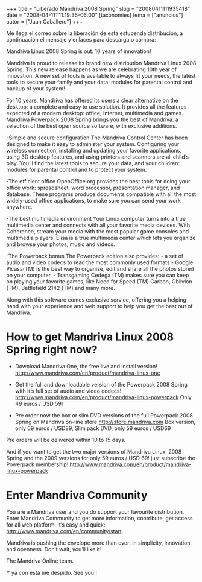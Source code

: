 +++
title = "Liberado Mandriva 2008 Spring"
slug = "20080411111935418"
date = "2008-04-11T11:19:35-06:00"
[taxonomies]
tema = ["anuncios"]
autor = ["Juan Caballero"]
+++

Me llega el correo sobre la liberación de esta estupenda distribución, a
continuación el mensaje y enlaces para descarga o compra:

<!-- more -->
Mandriva Linux 2008 Spring is out: 10 years of innovation!

Mandriva is proud to release its brand new distribution Mandriva Linux
2008 Spring. This new release happens as we are celebrating 10th year of
innovation. A new set of tools is available to always fit your needs,
the latest tools to secure your family and your data: modules for
parental control and backup of your system!

For 10 years, Mandriva has offered its users a clear alternative on the
desktop: a complete and easy to use solution. It provides all the
features expected of a modern desktop: office, Internet, multimedia and
games. Mandriva Powerpack 2008 Spring brings you the best of Mandriva: a
selection of the best open source software, with exclusive additions.

-Simple and secure configuration The Mandriva Control Center has been
designed to make it easy to administer your system. Configuring your
wireless connection, installing and updating your favorite applications,
using 3D desktop features, and using printers and scanners are all
child’s play. You’ll find the latest tools to secure your data, and your
children: modules for parental control and to protect your system.

-The efficient office OpenOffice.org provides the best tools for doing
your office work: spreadsheet, word processor, presentation manager, and
database. These programs produce documents compatible with all the most
widely-used office applications, to make sure you can send your work
anywhere.

-The best multimedia environment Your Linux computer turns into a true
multimedia center and connects with all your favorite media devices.
With Coherence, stream your media with the most popular game consoles
and multimedia players. Elisa is a true multimedia center which lets you
organize and browse your photos, music and videos.

-The Powerpack bonus The Powerpack edition also provides: - a set of
audio and video codecs to read the most commonly used formats - Google
Picasa(TM) is the best way to organize, edit and share all the photos
stored on your computer. - Transgaming Cedega (TM) makes sure you can
keep on playing your favorite games, like Need for Speed (TM) Carbon,
Oblivion (TM), Battlefield 2142 (TM) and many more.

Along with this software comes exclusive service, offering you a helping
hand with your experience and web support to help you get the best out
of Mandriva.

# How to get Mandriva Linux 2008 Spring right now?

- Download Mandriva One, the free live and install version!
    <a href="http://www.mandriva.com/en/product/mandriva-linux-one">http://www.mandriva.com/en/product/mandriva-linux-one</a>

- Get the full and downloadable version of the Powerpack 2008 Spring
    with it’s full set of audio and video codecs!
    <a href="http://www.mandriva.com/en/product/mandriva-linux-powerpack">http://www.mandriva.com/en/product/mandriva-linux-powerpack</a>
    Only 49 euros / USD 59!

- Pre order now the box or slim DVD versions of the full Powerpack
    2008 Spring on Mandriva on-line store
    <a href="http://store.mandriva.com">http://store.mandriva.com</a>
    Box version, only 69 euros / USD89, Slim pack DVD, only 59 euros /
    USD69

Pre orders will be delivered within 10 to 15 days.

And if you want to get the two major versions of Mandriva Linux, 2008
Spring and the 2009 versions for only 59 euros / USD 69! just subscribe
the Powerpack membership!
<a href="http://www.mandriva.com/en/product/mandriva-linux-powerpack">http://www.mandriva.com/en/product/mandriva-linux-powerpack</a>

# Enter Mandriva Community

You are a Mandriva user and you do support your favourite distribution.
Enter Mandriva Community to get more information, contribute, get access
for all web platform. It’s easy and quick:
<a href="http://www.mandriva.com/en/community/start">http://www.mandriva.com/en/community/start</a>

Mandriva is pushing the envelope more than ever: in simplicity,
innovation, and openness. Don’t wait, you’ll like it!

The Mandriva Online team.

Y ya con esta me despido. See you !
